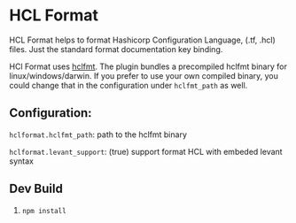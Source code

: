 # HCL Format

HCL Format helps to format Hashicorp Configuration Language, (.tf, .hcl) files. Just the standard format documentation key binding.

HCl Format uses [hclfmt](https://github.com/hashicorp/hcl/tree/main/cmd/hclfmt). The plugin bundles a precompiled hclfmt binary for linux/windows/darwin.
If you prefer to use your own compiled binary, you could change that in the configuration under `hclfmt_path` as well.

## Configuration:

`hclformat.hclfmt_path`: path to the hclfmt binary


`hclformat.levant_support`: (true) support format HCL with embeded levant syntax


## Dev Build

1. `npm install`

